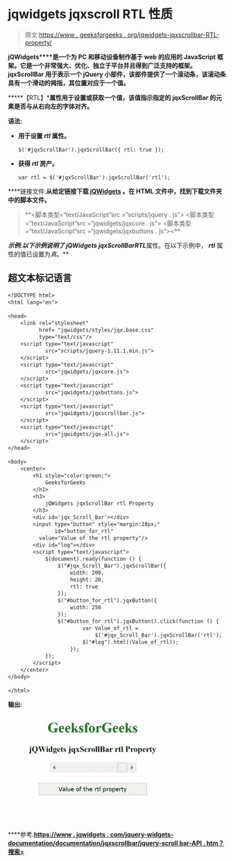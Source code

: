 # jqwidgets jqxscroll RTL 性质

> 原文:[https://www . geeksforgeeks . org/jqwidgets-jqxscrollbar-RTL-property/](https://www.geeksforgeeks.org/jqwidgets-jqxscrollbar-rtl-property/)

**jQWidgets****是一个为 PC 和移动设备制作基于 web 的应用的 JavaScript 框架。它是一个非常强大、优化、独立于平台并且得到广泛支持的框架。 **jqxScrollBar** 用于表示一个 jQuery 小部件，该部件提供了一个滚动条，该滚动条具有一个滑动的拇指，其位置对应于一个值。**

*****【RTL】***属性用于设置或获取一个值，该值指示指定的 **jqxScrollBar** 的元素是否与从右向左的字体对齐。**

****语法:****

*   **用于设置 *rtl* 属性。**

    ```
    $('#jqxScrollBar').jqxScrollBar({ rtl: true });
    ```

*   **获得 *rtl* 房产。**

    ```
    var rtl = $('#jqxScrollBar').jqxScrollBar('rtl');
    ```

****链接文件:**从给定链接下载 [jQWidgets](https://www.jqwidgets.com/download/) 。在 HTML 文件中，找到下载文件夹中的脚本文件。**

> <link rel="”stylesheet”" href="”jqwidgets/styles/jqx.base.css”" type="”text/css”/"> **<脚本类型=“text/JavaScript”src =“scripts/jquery . js”></script>
> <脚本类型=“text/JavaScript”src =“jqwidgets/jqxcore . js”></script>
> <脚本类型=“text/JavaScript”src =“jqwidgets/jqxbuttons . js”><**

****示例:**以下示例说明了 jQWidgets jqxScrollBar***RTL***属性。在以下示例中， ***rtl*** 属性的值已设置为*真*。**

## **超文本标记语言**

```
<!DOCTYPE html>
<html lang="en">

<head>
    <link rel="stylesheet"
          href= "jqwidgets/styles/jqx.base.css" 
          type="text/css"/>
    <script type="text/javascript" 
            src="scripts/jquery-1.11.1.min.js">
    </script>
    <script type="text/javascript" 
            src="jqwidgets/jqxcore.js">
    </script>
    <script type="text/javascript" 
            src="jqwidgets/jqxbuttons.js">
    </script>
    <script type="text/javascript" 
            src="jqwidgets/jqxscrollbar.js">
    </script>
    <script type="text/javascript" 
            src="jqwidgets/jqx-all.js">
    </script>
</head>

<body>
    <center>
        <h1 style="color:green;">
            GeeksforGeeks
        </h1>
        <h3>
            jQWidgets jqxScrollBar rtl Property
        </h3>
        <div id='jqx_Scroll_Bar'></div>
        <input type="button" style="margin:28px;" 
               id="button_for_rtl" 
          value="Value of the rtl property"/>
        <div id="log"></div>
        <script type="text/javascript">
            $(document).ready(function () {
                $("#jqx_Scroll_Bar").jqxScrollBar({
                    width: 200,
                    height: 20,
                    rtl: true
                });
                $("#button_for_rtl").jqxButton({
                    width: 250
                });
                $("#button_for_rtl").jqxButton().click(function () {
                        var Value_of_rtl =
                            $('#jqx_Scroll_Bar').jqxScrollBar('rtl');
                        $("#log").html((Value_of_rtl));
                    });
            });
        </script>
    </center>
</body>

</html>
```

****输出:****

**![](img/3fd5da601ad40a187e9930d3004c12d6.png)**

****参考:**[https://www . jqwidgets . com/jquery-widgets-documentation/documentation/jqxscrollbar/jquery-scroll bar-API . htm？搜索=](https://www.jqwidgets.com/jquery-widgets-documentation/documentation/jqxscrollbar/jquery-scrollbar-api.htm?search=)**